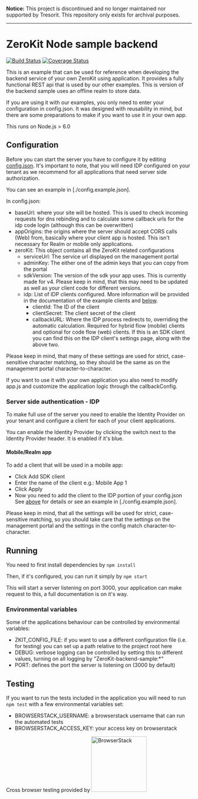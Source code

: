 **Notice:** This project is discontinued and no longer maintained nor supported by Tresorit. This repository only exists for archival purposes.
***
# ZeroKit Node sample backend
[![Build Status](https://travis-ci.org/tresorit/ZeroKit-NodeJs-backend-sample-realm.svg?branch=master)](https://travis-ci.org/tresorit/ZeroKit-NodeJs-backend-sample-realm)
[![Coverage Status](https://coveralls.io/repos/github/tresorit/ZeroKit-NodeJs-backend-sample-realm/badge.svg?branch=master)](https://coveralls.io/github/tresorit/ZeroKit-NodeJs-backend-sample-realm?branch=master)

This is an example that can be used for reference when developing the backend service of your own ZeroKit using application.
It provides a fully functional REST api that is used by our other examples. This is version of the backend sample uses
an offline realm to store data.

If you are using it with our examples, you only need to enter your configuration in config.json. It was designed with
reusability in mind, but there are some preparations to make if you want to use it in your own app.

This runs on Node.js > 6.0

## Configuration
Before you can start the server you have to configure it by editing [config.json](./config.json). It's important to note,
that you will need IDP configured on your tenant as we recommend for all applications that need server side authorization.

You can see an example in [./config.example.json].

In config.json: 
- baseUrl: where your site will be hosted. This is used to check incoming requests for dns rebinding and to  calculate some callback urls for the idp code login (although this can be overwritten)
- appOrigins: the origins where the server should accept CORS calls (Web) from, basically where your client app is hosted. 
    This isn't necessary for Realm or mobile only applications.  
- zeroKit: This object contains all the ZeroKit related configurations
  - serviceUrl: The service url displayed on the management portal
  - adminKey: The either one of the admin keys that you can copy from the portal
  - sdkVersion: The version of the sdk your app uses. This is currently made for v4. 
  Please keep in mind, that this may need to be updated as well as your client code for different versions.
  - idp: List of IDP clients configured. More information will be provided in the documentation of the 
  example clients and [below](#server-side-authentication---idp).
    - clientId: The ID of the client 
    - clientSecret: The client secret of the client 
    - callbackURL: Where the IDP process redirects to, overriding the automatic calculation.
                    Required for hybrid flow (mobile) clients and optional for code flow (web) clients.
                    If this is an SDK client you can find this on the IDP client's settings page, along with the above two. 

Please keep in mind, that many of these settings are used for strict, case-sensitive character matching, so they should be the same as on the management portal character-to-character.

If you want to use it with your own application you also need to modify app.js and customize the application logic
through the callbackConfig.

### Server side authentication - IDP
To make full use of the server you need to enable the Identity Provider on your tenant and configure a client for each
of your client applications.

You can enable the Identity Provider by clicking the switch next to the Identity Provider header. It is enabled if it's blue.

#### Mobile/Realm app
To add a client that will be used in a mobile app:
- Click Add SDK client
- Enter the name of the client e.g.: Mobile App 1
- Click Apply
- Now you need to add the client to the IDP portion of your config.json    
    See [above](#configuration) for details or see an example in [./config.example.json].
    
Please keep in mind, that all the settings will be used for strict, case-sensitive matching, so you should take care that the settings on the management portal and the settings in the config match character-to-character.

## Running
You need to first install dependencies by ```npm install```

Then, if it's configured, you can run it simply by ```npm start``` 

This will start a server listening on port 3000, your application can make request to this, a full documentation is on it's way.   

### Environmental variables
Some of the applications behaviour can be controlled by environmental variables:
- ZKIT_CONFIG_FILE: if you want to use a different configuration file (i.e. for testing) you can set up a path relative to the project root here
- DEBUG: verbose logging can be controlled by setting this to different values, turning on all logging by "ZeroKit-backend-sample:*"
- PORT: defines the port the server is listening on (3000 by default)

## Testing
If you want to run the tests included in the application you will need to run ```npm test``` with a few environmental variables set:
- BROWSERSTACK_USERNAME: a browserstack username that can run the automated tests
- BROWSERSTACK_ACCESS_KEY: your access key on browserstack

Cross browser testing provided by <a href="https://www.browserstack.com"><image alt="BrowserStack" src="https://cdn.rawgit.com/tresorit/ZeroKit-simple-example/master/BrowserStackLogo.svg" width="150px" /></a>

